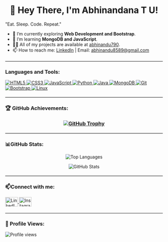 <h1 align="center">👋 Hey There, I'm  Abhinandana T U!</h1>
<p align="left">"Eat. Sleep. Code. Repeat."</p>



- 🔭 I’m currently exploring **Web Development and Bootstrap**.
- 🌱 I’m learning **MongoDB and JavaScript**.
- 👨‍💻 All of my projects are available at [abhinandu790](https://github.com/abhinandu790).
- 📫 How to reach me: [LinkedIn](https://www.linkedin.com/in/abhinandana-tu) | Email: abhinandu8589@gmail.com

 <hr style="border: 0; border-top: 1px solid #ccc; margin: 20px 0;">

<h3 align="left">Languages and Tools:</h3>
<p align="left">
  <a href="https://www.w3.org/html/" target="_blank" rel="noreferrer">
    <img src="https://img.shields.io/badge/HTML5-E34F26?style=for-the-badge&logo=html5&logoColor=white" alt="HTML5" />
  </a>
  <a href="https://www.w3schools.com/css/" target="_blank" rel="noreferrer">
    <img src="https://img.shields.io/badge/CSS3-1572B6?style=for-the-badge&logo=css3&logoColor=white" alt="CSS3" />
  </a>
  <a href="https://www.javascript.com/" target="_blank" rel="noreferrer">
    <img src="https://img.shields.io/badge/JavaScript-F7DF1E?style=for-the-badge&logo=javascript&logoColor=black" alt="JavaScript" />
  </a>
  <a href="https://www.python.org" target="_blank" rel="noreferrer">
    <img src="https://img.shields.io/badge/Python-3776AB?style=for-the-badge&logo=python&logoColor=white" alt="Python" />
  </a>
  <a href="https://www.java.com" target="_blank" rel="noreferrer">
    <img src="https://img.shields.io/badge/Java-007396?style=for-the-badge&logo=java&logoColor=white" alt="Java" />
  </a>
  <a href="https://www.mongodb.com/" target="_blank" rel="noreferrer">
    <img src="https://img.shields.io/badge/MongoDB-47A248?style=for-the-badge&logo=mongodb&logoColor=white" alt="MongoDB" />
  </a>
  <a href="https://git-scm.com/" target="_blank" rel="noreferrer">
    <img src="https://img.shields.io/badge/Git-F05032?style=for-the-badge&logo=git&logoColor=white" alt="Git" />
  </a>
  <a href="https://getbootstrap.com" target="_blank" rel="noreferrer">
    <img src="https://img.shields.io/badge/Bootstrap-563D7C?style=for-the-badge&logo=bootstrap&logoColor=white" alt="Bootstrap" />
  </a>
  <a href="https://www.linux.org/" target="_blank" rel="noreferrer">
    <img src="https://img.shields.io/badge/Linux-FCC624?style=for-the-badge&logo=linux&logoColor=black" alt="Linux" />
  </a>
</p>

<hr style="border: 0; border-top: 1px solid #ccc; margin: 20px 0;">

<h3>🏆 GitHub Achievements:<h3/>
<p align="center">
  <a href="https://github.com/ryo-ma/github-profile-trophy">
    <img src="https://github-profile-trophy.vercel.app/?username=abhinandu790&theme=gruvbox" alt="GitHub Trophy" />
  </a>
</p>
<hr style="border: 0; border-top: 1px solid #ccc; margin: 20px 0;">
<h3 align="left"> 📊GitHub Stats:</h3>
<p align="center">
  <img src="https://github-readme-stats.vercel.app/api/top-langs/?username=abhinandu790&layout=compact&theme=radical&langs_count=10" alt="Top Languages" />
</p>

<p align="center">
  <img src="https://github-readme-stats.vercel.app/api?username=abhinandu790&show_icons=true&locale=en&theme=radical" alt="GitHub Stats" />
</p>
  <hr style="border: 0; border-top: 1px solid #ccc; margin: 20px 0;">
<h3 align="left"> 📫Connect with me:</h3>
<p align="left">
  <a href="https://linkedin.com/in/abhinandana-tu" target="blank">
    <img align="center" src="https://raw.githubusercontent.com/rahuldkjain/github-profile-readme-generator/master/src/images/icons/Social/linked-in-alt.svg" alt="LinkedIn" height="30" width="40" />
  </a>
  <a href="https://instagram.com/abhiooo_" target="blank">
    <img align="center" src="https://raw.githubusercontent.com/rahuldkjain/github-profile-readme-generator/master/src/images/icons/Social/instagram.svg" alt="Instagram" height="30" width="40" />
  </a>
</p>
 <hr style="border: 0; border-top: 1px solid #ccc; margin: 20px 0;">
<h3>👀 Profile Views:</h3>
<p align="left">
  <img src="https://komarev.com/ghpvc/?username=abhinandu790&label=Profile%20views&color=0e75b6&style=flat" alt="Profile views" />
</p>
